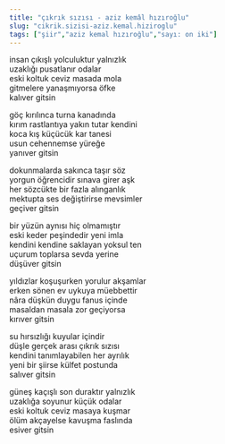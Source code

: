 ```yaml
---
title: "çıkrık sızısı - aziz kemâl hızıroğlu"
slug: "cikrik.sizisi-aziz.kemal.hiziroglu"
tags: ["şiir","aziz kemal hızıroğlu","sayı: on iki"]
---
```

insan çıkışlı yolculuktur yalnızlık    
uzaklığı pusatlanır odalar  
eski koltuk ceviz masada mola  
gitmelere yanaşmıyorsa öfke  
kalıver gitsin

göç kırılınca turna kanadında  
kırım rastlantıya yakın tutar kendini  
koca kış küçücük kar tanesi  
usun cehennemse yüreğe  
yanıver gitsin

dokunmalarda sakınca taşır söz  
yorgun öğrencidir sınava girer aşk  
her sözcükte bir fazla alınganlık  
mektupta ses değiştirirse mevsimler  
geçiver gitsin

bir yüzün aynısı hiç olmamıştır  
eski keder peşindedir yeni imla  
kendini kendine saklayan yoksul ten  
uçurum toplarsa sevda yerine  
düşüver gitsin

yıldızlar koşuşurken yorulur akşamlar  
erken sönen ev uykuya müebbettir  
nâra düşkün duygu fanus içinde  
masaldan masala zor geçiyorsa  
kırıver gitsin

su hırsızlığı kuyular içindir  
düşle gerçek arası çıkrık sızısı  
kendini tanımlayabilen her ayrılık  
yeni bir şiirse külfet postunda  
salıver gitsin

güneş kaçışlı son duraktır yalnızlık  
uzaklığa soyunur küçük odalar  
eski koltuk ceviz masaya kuşmar  
ölüm akçayelse kavuşma faslında  
esiver gitsin
